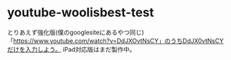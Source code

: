# youtube-woolisbest-test
とりあえず強化版(僕のgooglesiteにあるやつ同じ)
「https://www.youtube.com/watch?v=DdJXOvtNsCY」のうちDdJX0vtNsCYだけを入力しよう。
iPad対応版はまだ製作中。
